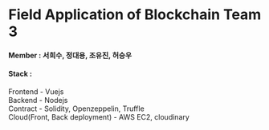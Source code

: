 # Field Application of Blockchain Team 3

#### Member : 서희수, 정대용, 조유진, 허승우

#### Stack : 
Frontend - Vuejs  
Backend - Nodejs  
Contract - Solidity, Openzeppelin, Truffle  
Cloud(Front, Back deployment) - AWS EC2, cloudinary
